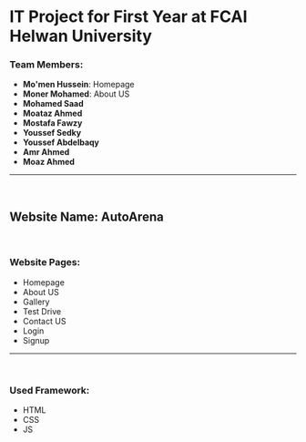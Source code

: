 <h1>IT Project for First Year at FCAI Helwan University</h1>
<div>
  <h3>Team Members:</h3>
  <ul>
    <li><b>Mo'men Hussein</b>: Homepage</li>
    <li><b>Moner Mohamed</b>: About US</li>
    <li><b>Mohamed Saad</b></li>
    <li><b>Moataz Ahmed</b></li>
    <li><b>Mostafa Fawzy</b></li>
    <li><b>Youssef Sedky</b></li>
    <li><b>Youssef Abdelbaqy</b></li>
    <li><b>Amr Ahmed</b></li>
    <li><b>Moaz Ahmed</b></li>
  </ul>
</div>
<hr>
<br>

<h2>Website Name: <b>AutoArena</b></h2>
<br>
<h3>Website Pages:</h3>
<ul>
  <li>Homepage</li>
  <li>About US</li>
  <li>Gallery</li>
  <li>Test Drive</li>
  <li>Contact US</li>
  <li>Login</li>
  <li>Signup</li>
</ul>
<hr>
<br>
<h3>Used Framework:</h3>
<ul>
  <li>HTML</li>
  <li>CSS</li>
  <li>JS</li>
</ul>
